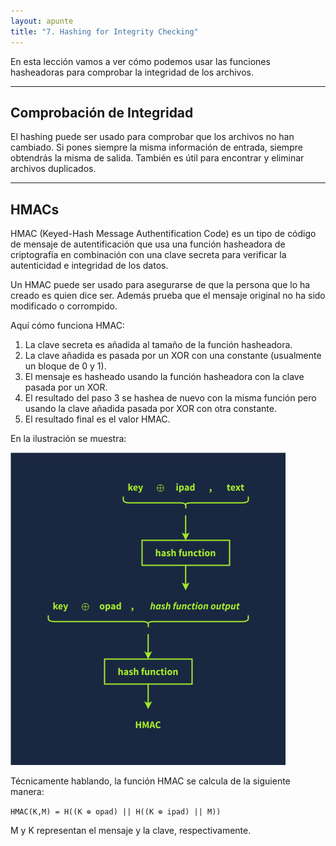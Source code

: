```yaml
---
layout: apunte
title: "7. Hashing for Integrity Checking"
---
```


En esta lección vamos a ver cómo podemos usar las funciones hasheadoras para comprobar la integridad de los archivos.

-----------
<h2>Comprobación de Integridad</h2>
El hashing puede ser usado para comprobar que los archivos no han cambiado. Si pones siempre la misma información de entrada, siempre obtendrás la misma de salida. También es útil para encontrar y eliminar archivos duplicados.

------------
<h2>HMACs</h2>
HMAC (Keyed-Hash Message Authentification Code) es un tipo de código de mensaje de autentificación que usa una función hasheadora de criptografía en combinación con una clave secreta para verificar la autenticidad e integridad de los datos.

Un HMAC puede ser usado para asegurarse de que la persona que lo ha creado es quien dice ser. Además prueba que el mensaje original no ha sido modificado o corrompido.

Aquí cómo funciona HMAC:

1. La clave secreta es añadida al tamaño de la función hasheadora.
2. La clave añadida es pasada por un XOR con una constante (usualmente un bloque de 0 y 1).
3. El mensaje es hasheado usando la función hasheadora con la clave pasada por un XOR.
4. El resultado del paso 3 se hashea de nuevo con la misma función pero usando la clave añadida pasada por XOR con otra constante.
5. El resultado final es el valor HMAC.

En la ilustración se muestra:

![](/apuntes/img/133.jpg)

Técnicamente hablando, la función HMAC se calcula de la siguiente manera:

`HMAC(K,M) = H((K ⊕ opad) || H((K ⊕ ipad) || M))`

M y K representan el mensaje y la clave, respectivamente.